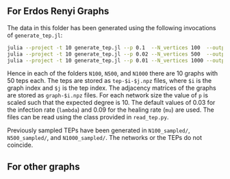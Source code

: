 ## For Erdos Renyi Graphs

The data in this folder has been generated using the following invocations of `generate_tep.jl`:

```bash
julia --project -t 10 generate_tep.jl --p 0.1  --N_vertices 100  --output N100_exact/  --N_graphs 10 --N_teps 50
julia --project -t 10 generate_tep.jl --p 0.02 --N_vertices 500  --output N500_exact/  --N_graphs 10 --N_teps 50
julia --project -t 10 generate_tep.jl --p 0.01 --N_vertices 1000 --output N1000_exact/ --N_graphs 10 --N_teps 50
```

Hence in each of the folders `N100`, `N500`, and `N1000` there are 10 graphs with 50 teps each.
The teps are stored as `tep-$i-$j.npz` files, where `$i` is the graph index and `$j` is the tep index.
The adjacency matrices of the graphs are stored as `graph-$i.npz` files.
For each network size the value of `p` is scaled such that the expected degree is 10.
The default values of 0.03 for the infection rate (`lambda`) and 0.09 for the healing rate (`mu`) are used.
The files can be read using the class provided in `read_tep.py`.

Previously sampled TEPs have been generated in `N100_sampled/`, `N500_sampled/`, and `N1000_sampled/`.
The networks or the TEPs do not coincide.

## For other graphs